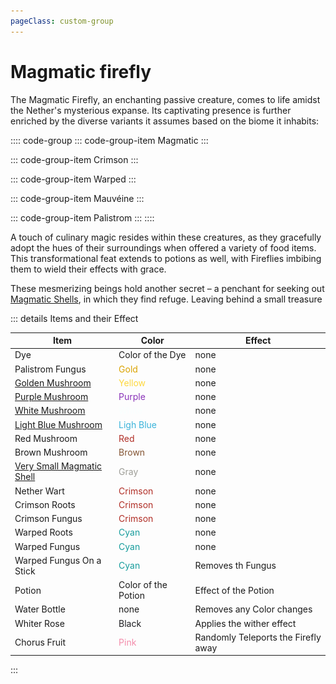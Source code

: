 ```yaml
---
pageClass: custom-group
---
```


# Magmatic firefly

The Magmatic Firefly, an enchanting passive creature, comes to life amidst the Nether's mysterious expanse. Its captivating presence is further enriched by the diverse variants it assumes based on the biome it inhabits:

:::: code-group
::: code-group-item Magmatic
<ImgInfo class=group-padding>
  <template v-slot:img>
    <tooltip-firefly name="Magmatic Firefly" variant="Magmatic" color="#c23d15"><img src="../../assets/firefly/normal.png" alt="magmgatic_firefly"></tooltip-firefly>
  </template>
  <template v-slot:info>
    The <span style="color: #c23d15">Magmatic</span> variant stands as a testament to the creature's original form.
  </template>
</Imginfo>
:::

::: code-group-item Crimson
<ImgInfo class=group-padding>
  <template v-slot:img>
    <tooltip-firefly name="Magmatic Firefly" variant="Crimosn" color="#8a5568"><img src="../../assets/firefly/crimson.png" alt="magmgatic_firefly"></tooltip-firefly>
  </template>
  <template v-slot:info>
  <span style="color: #8a5568">Crimson</span> Fireflies grace the Crimson Forest with their unique presence.
  </template>
</Imginfo>
:::

::: code-group-item Warped
<ImgInfo class=group-padding>
  <template v-slot:img>
    <tooltip-firefly name="Magmatic Firefly" variant="Warped" color="#388785"><img src="../../assets/firefly/warped.png" alt="magmgatic_firefly"></tooltip-firefly>
  </template>
  <template v-slot:info>
    In the Warped Forest, the <span style="color: #388785">Warped</span> variant enchants the surroundings.
  </template>
</Imginfo>
:::

::: code-group-item Mauvéine
<ImgInfo class=group-padding>
  <template v-slot:img>
    <tooltip-firefly name="Magmatic Firefly" variant="Mauveine" color="#582f60"><img src="../../assets/firefly/mauveine.png" alt="magmgatic_firefly"></tooltip-firefly>
  </template>
  <template v-slot:info>
    The rare <span style="color: #582f60">Mauvéine</span> variant finds its home within the enigmatic Mauvéine Forest.
  </template> 
</Imginfo>
:::

::: code-group-item Palistrom
<ImgInfo class=group-padding>
  <template v-slot:img>
    <tooltip-firefly name="Magmatic Firefly" variant="Palistrom" color="#f4bd1f"><img src="../../assets/firefly/palistrom.png" alt="magmgatic_firefly"></tooltip-firefly>
  </template>
  <template v-slot:info>
    Across all forests, the elusive <span style="color: #f4bd1f">Palistrom</span> variation occasionally makes its appearance, delighting lucky observers.
  </template>
</Imginfo>
:::
::::

A touch of culinary magic resides within these creatures, as they gracefully adopt the hues of their surroundings when offered a variety of food items. This transformational feat extends to potions as well, with Fireflies imbibing them to wield their effects with grace.

These mesmerizing beings hold another secret – a penchant for seeking out [Magmatic Shells](../blocks/shell.md), in which they find refuge. Leaving behind a small treasure

::: details Items and their Effect

| Item | Color | Effect |
| ------------- | ------------- | -------- |
| Dye  | Color of the Dye  | none |
| Palistrom Fungus | <span style="color: #DAA300"> Gold </span> | none |
| [Golden Mushroom](../items/mushroom.md#mushrooms) | <span style="color: #FED83D"> Yellow </span> | none |
| [Purple Mushroom](../items/mushroom.md#mushrooms) | <span style="color: #8932B8"> Purple </span> | none |
| [White Mushroom](../items/mushroom.md#mushrooms) | <span style="color: #F9FFFE"> White </span> | none |
| [Light Blue Mushroom](../items/mushroom.md#mushrooms) | <span style="color: #3AB3DA"> Ligh Blue </span> | none |
| Red Mushroom | <span style="color: #B02E26"> Red </span> | none |
| Brown Mushroom | <span style="color: #835432"> Brown </span> | none |
| [Very Small Magmatic Shell](../blocks/shell.md#magmatic-shells) | <span style="color: #9D9D97"> Gray </span> | none |
| Nether Wart | <span style="color: #B02E26"> Crimson </span> | none |
| Crimson Roots | <span style="color: #B02E26"> Crimson </span> | none |
| Crimson Fungus | <span style="color: #B02E26"> Crimson </span> | none |
| Warped Roots | <span style="color: #169C9C"> Cyan </span> | none |
| Warped Fungus | <span style="color: #169C9C"> Cyan </span> |none |
| Warped Fungus On a Stick | <span style="color: #169C9C"> Cyan </span> | Removes th Fungus |
| Potion | Color of the Potion | Effect of the Potion |
| Water Bottle | none | Removes any Color changes |
| Whiter Rose | <span style="color: #1D1D21"> Black </span> | Applies the wither effect |
| Chorus Fruit | <span style="color: #F38BAA"> Pink </span> | Randomly Teleports the Firefly away |

:::

